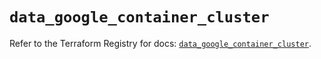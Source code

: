 # `data_google_container_cluster`

Refer to the Terraform Registry for docs: [`data_google_container_cluster`](https://registry.terraform.io/providers/hashicorp/google/5.40.0/docs/data-sources/container_cluster).
